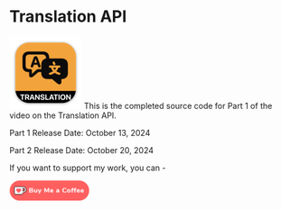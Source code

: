 # Translation API

![mac128](Images/mac128.png) This is the completed source code for Part 1 of the video on the Translation API.



Part 1 Release Date: October 13, 2024

Part 2 Release Date: October 20, 2024

 If you want to support my work, you can - </br>

<a href='https://ko-fi.com/Z8Z22WRVG' target='_blank'><img height='36' style='border:0px;height:36px;' src='Images/kofi3.png' border='0' alt='Buy Me a Coffee at ko-fi.com' /></a>

